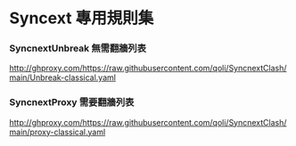 # Syncext 專用規則集

### SyncnextUnbreak 無需翻牆列表

http://ghproxy.com/https://raw.githubusercontent.com/qoli/SyncnextClash/main/Unbreak-classical.yaml

### SyncnextProxy 需要翻牆列表

http://ghproxy.com/https://raw.githubusercontent.com/qoli/SyncnextClash/main/proxy-classical.yaml
